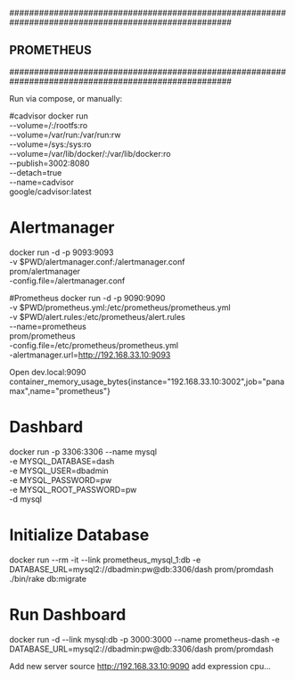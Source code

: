 
#####################################################################################################
## PROMETHEUS
#####################################################################################################

Run via compose, or manually:

#cadvisor
docker run \
  --volume=/:/rootfs:ro \
  --volume=/var/run:/var/run:rw \
  --volume=/sys:/sys:ro \
  --volume=/var/lib/docker/:/var/lib/docker:ro \
  --publish=3002:8080 \
  --detach=true \
  --name=cadvisor \
  google/cadvisor:latest

# Alertmanager
docker run -d -p 9093:9093 \
  -v $PWD/alertmanager.conf:/alertmanager.conf \
  prom/alertmanager \
  -config.file=/alertmanager.conf
  
#Prometheus
docker run -d -p 9090:9090 \
              -v $PWD/prometheus.yml:/etc/prometheus/prometheus.yml \
              -v $PWD/alert.rules:/etc/prometheus/alert.rules \
			  --name=prometheus \
              prom/prometheus \
              -config.file=/etc/prometheus/prometheus.yml \
              -alertmanager.url=http://192.168.33.10:9093
  
Open dev.local:9090
container_memory_usage_bytes{instance="192.168.33.10:3002",job="panamax",name="prometheus"}


# Dashbard

docker run -p 3306:3306 --name mysql      \
   -e MYSQL_DATABASE=dash               \
   -e MYSQL_USER=dbadmin          \
   -e MYSQL_PASSWORD=pw          \
   -e MYSQL_ROOT_PASSWORD=pw	\
   -d mysql

# Initialize Database
docker run --rm -it --link prometheus_mysql_1:db -e DATABASE_URL=mysql2://dbadmin:pw@db:3306/dash prom/promdash ./bin/rake db:migrate
   
# Run Dashboard
docker run -d --link mysql:db -p 3000:3000 --name prometheus-dash -e DATABASE_URL=mysql2://dbadmin:pw@db:3306/dash prom/promdash

Add new server source http://192.168.33.10:9090
add expression cpu...